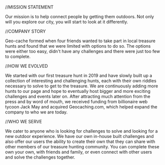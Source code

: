 //MISSION STATEMENT

Our mission is to help connect people by getting them outdoors. Not only will you explore our city, you will start to look at it differently. 

//COMPANY STORY

Geo-cache formed when four friends wanted to take part in local treasure hunts and found that we were limited with options to do so. The options were either too easy, didn't have any challenges and there were just too few to complete.

//HOW WE EVOLVED

We started with our first treasure hunt in 2019 and have slowly built up a collection of interesting and challenging hunts, each with their own riddles necessary to solve to get to the treasure. We are continuously adding more hunts to our page and hope to eventually host bigger and more exciting challenges and events later on. After attracting much attention from the press and by word of mouth, we received funding from billionaire web tycoon Jack May and acquired Geocaching.com, which helped expand the company to who we are today.

//WHO WE SERVE

We cater to anyone who is looking for challenges to solve and looking for a new outdoor experience. We have our own in-house built challenges and also offer our users the ability to create their own that they can share with other members of our treasure hunting community. You can complete these own your own, with friends and family, or even connect with other users and solve the challenges together.